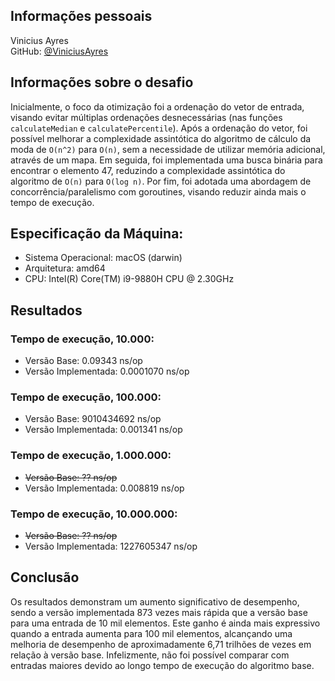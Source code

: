 ## Informações pessoais

Vinicius Ayres  
GitHub: [@ViniciusAyres](https://github.com/ViniciusAyres)

## Informações sobre o desafio

Inicialmente, o foco da otimização foi a ordenação do vetor de entrada, visando evitar múltiplas ordenações desnecessárias (nas funções `calculateMedian` e `calculatePercentile`). Após a ordenação do vetor, foi possível melhorar a complexidade assintótica do algoritmo de cálculo da moda de `O(n^2)` para `O(n)`, sem a necessidade de utilizar memória adicional, através de um mapa. Em seguida, foi implementada uma busca binária para encontrar o elemento 47, reduzindo a complexidade assintótica do algoritmo de `O(n)` para `O(log n)`. Por fim, foi adotada uma abordagem de concorrência/paralelismo com goroutines, visando reduzir ainda mais o tempo de execução.

## Especificação da Máquina:
- Sistema Operacional: macOS (darwin)
- Arquitetura: amd64
- CPU: Intel(R) Core(TM) i9-9880H CPU @ 2.30GHz

## Resultados

### Tempo de execução, 10.000:
- Versão Base: 0.09343 ns/op
- Versão Implementada: 0.0001070 ns/op

### Tempo de execução, 100.000:
- Versão Base: 9010434692 ns/op
- Versão Implementada: 0.001341 ns/op

### Tempo de execução, 1.000.000:
- ~~Versão Base: ?? ns/op~~
- Versão Implementada: 0.008819 ns/op

### Tempo de execução, 10.000.000:
- ~~Versão Base: ?? ns/op~~
- Versão Implementada: 1227605347 ns/op

## Conclusão

Os resultados demonstram um aumento significativo de desempenho, sendo a versão implementada 873 vezes mais rápida que a versão base para uma entrada de 10 mil elementos. Este ganho é ainda mais expressivo quando a entrada aumenta para 100 mil elementos, alcançando uma melhoria de desempenho de aproximadamente 6,71 trilhões de vezes em relação à versão base. Infelizmente, não foi possível comparar com entradas maiores devido ao longo tempo de execução do algoritmo base.

